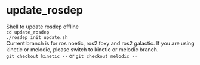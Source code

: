 # update_rosdep
Shell to update rosdep offline  
`cd update_rosdep`  
`./rosdep_init_update.sh`  
Current branch is for ros noetic, ros2 foxy and ros2 galactic. If you are using kinetic or melodic, please switch to kinetic or melodic branch.  
`git checkout kinetic --` or `git checkout melodic --`
